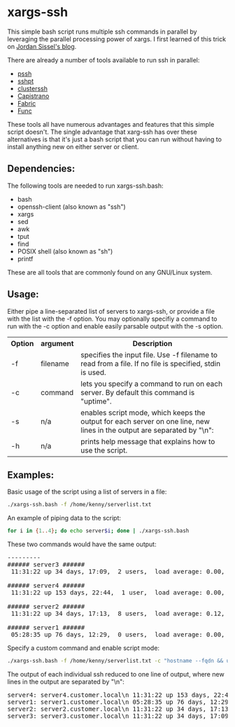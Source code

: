 xargs-ssh
=============

This simple bash script runs multiple ssh commands in parallel by leveraging the parallel processing power of xargs. I first learned of this trick on [Jordan Sissel's blog](http://www.semicomplete.com/blog/articles/week-of-unix-tools/day-5-xargs.html).

There are already a number of tools available to run ssh in parallel:
* [pssh](http://www.theether.org/pssh/)
* [sshpt](http://code.google.com/p/sshpt/)
* [clusterssh](http://clusterssh.sourceforge.net/)
* [Capistrano](http://capistranorb.com/)
* [Fabric](http://fabfile.org/)
* [Func](https://fedorahosted.org/func/)

These tools all have numerous advantages and features that this simple script doesn't. The single advantage that xarg-ssh has over these alternatives is that it's just a bash script that you can run without having to install anything new on either server or client.

Dependencies:
-------------
The following tools are needed to run xargs-ssh.bash:
* bash
* openssh-client (also known as "ssh")
* xargs
* sed
* awk
* tput
* find
* POSIX shell (also known as "sh")
* printf

These are all tools that are commonly found on any GNU/Linux system.

Usage:
------
Either pipe a line-separated list of servers to xargs-ssh, or provide a file with the list with the -f option. You may optionally specifiy a command to run with the -c option and enable easily parsable output with the -s option.

<table>
  <tr>
    <th>Option</th><th>argument</th><th>Description</th>
  </tr>
  <tr>
    <td>-f</td><td>filename</td><td>specifies the input file. Use -f filename to read from a file. If no file is specified, stdin is used.</td>
  </tr>
  <tr>
    <td>-c</td><td>command</td><td>lets you specify a command to run on each server. By default this command is "uptime".</td>
  </tr>
  <tr>
    <td>-s</td><td>n/a</td><td>enables script mode, which keeps the output for each server on one line, new lines in the output are separated by "\n":</td>
  </tr>
  <tr>
    <td>-h</td><td>n/a</td><td>prints help message that explains how to use the script.</td>
  </tr>
</table>

Examples:
---------
Basic usage of the script using a list of servers in a file:
````bash
./xargs-ssh.bash -f /home/kenny/serverlist.txt
````
An example of piping data to the script:
````bash
for i in {1..4}; do echo server$i; done | ./xargs-ssh.bash
````
These two commands would have the same output:
<pre>
---------
###### server3 ######
 11:31:22 up 34 days, 17:09,  2 users,  load average: 0.00, 0.00, 0.00

###### server4 ######
 11:31:22 up 153 days, 22:44,  1 user,  load average: 0.00, 0.00, 0.00

###### server2 ######
 11:31:22 up 34 days, 17:13,  8 users,  load average: 0.12, 0.11, 0.05

###### server1 ######
 05:28:35 up 76 days, 12:29,  0 users,  load average: 0.00, 0.00, 0.00
</pre>


Specify a custom command and enable script mode:
````bash
./xargs-ssh.bash -f /home/kenny/serverlist.txt -c "hostname --fqdn && uptime" -s
````
The output of each individual ssh reduced to one line of output, where new lines in the output are separated by "\n":
<pre>
server4: server4.customer.local\n 11:31:22 up 153 days, 22:44,  1 user,  load average: 0.00, 0.00, 0.00
server1: server1.customer.local\n 05:28:35 up 76 days, 12:29,  0 users,  load average: 0.00, 0.00, 0.00
server2: server2.customer.local\n 11:31:22 up 34 days, 17:13,  8 users,  load average: 0.12, 0.11, 0.05
server3: server3.customer.local\n 11:31:22 up 34 days, 17:09,  2 users,  load average: 0.00, 0.00, 0.00
</pre>
